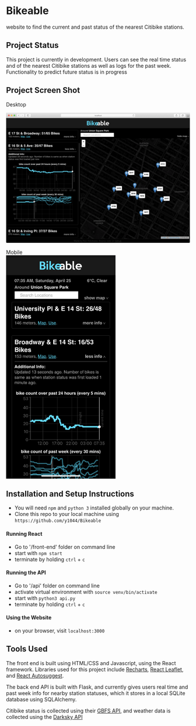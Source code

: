 # Bikeable
website to find the current and past status of the nearest Citibike stations.

## Project Status
This project is currently in development. Users can see the real time status and of the nearest Citibike stations as well as logs for the past week. Functionality to predict future status is in progress

## Project Screen Shot

Desktop<br/>

<img src="https://github.com/ky1044/Bikeable/blob/master/media/Screenshot-2020:04:26-1.png" width="1000px">

Mobile<br/>
<img align="center" src="https://github.com/ky1044/Bikeable/blob/master/media/Screenshot-2020:04:26-2.png" width="300px">




## Installation and Setup Instructions


- You will need `npm` and `python 3` installed globally on your machine.  
- Clone this repo to your local machine using `https://github.com/y1044/Bikeable`

#### Running React

- Go to '/front-end' folder on command line
- start with `npm start`  
- terminate by holding `ctrl` + `c`

#### Running the API 

- Go to '/api' folder on command line
- activate virtual environment with `source venv/bin/activate` 
- start with `python3 api.py`  
- terminate by holding `ctrl` + `c`

#### Using the Website 

- on your browser, visit `localhost:3000` 

## Tools Used
The front end is built using HTML/CSS and Javascript, using the React framework. Libraries used for this project include [Recharts](https://recharts.org/en-US), [React Leaflet](https://react-leaflet.js.org/), and [React Autosuggest](https://react-autosuggest.js.org/). 

The back end API is built with Flask, and currently gives users real time and past week info for nearby station statuses, which it stores in a local SQLite database using SQLAlchemy. 

Citibike status is collected using their [GBFS API](http://gbfs.citibikenyc.com/gbfs/gbfs.json), and weather data is collected using the [Darksky API](https://darksky.net/dev)

